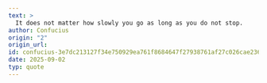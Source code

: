 ```yaml
---
text: >
  It does not matter how slowly you go as long as you do not stop.
author: Confucius
origin: "2"
origin_url: 
id: confucius-3e7dc213127f34e750929ea761f8684647f27938761af27c026cae2369ad48cb
date: 2025-09-02
typ: quote
---
```

